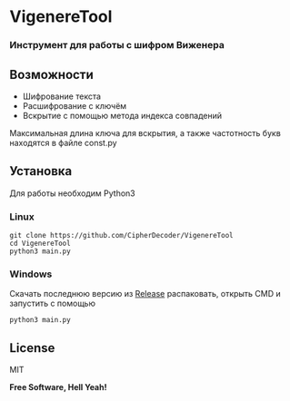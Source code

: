 # VigenereTool

### Инструмент для работы с шифром Виженера 

## Возможности

- Шифрование текста
- Расшифрование с ключём
- Вскрытие с помощью метода индекса совпадений

Максимальная длина ключа для вскрытия, а также частотность букв находятся в файле const.py

## Установка

Для работы необходим Python3

### Linux
```
git clone https://github.com/CipherDecoder/VigenereTool
cd VigenereTool
python3 main.py
```

### Windows
Скачать последнюю версию из [Release](https://github.com/CipherDecoder/VigenereTool/releases)
распаковать, открыть CMD и запустить с помощью
```
python3 main.py
```
## License

MIT

**Free Software, Hell Yeah!**

